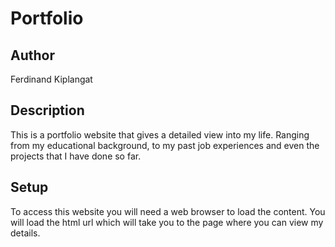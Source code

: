 # Portfolio
## Author
Ferdinand Kiplangat
## Description
This is a portfolio website that gives a detailed view into my life. Ranging from my educational background, to my past job experiences and even the projects that I have done so far.
## Setup
To access this website you will need a web browser to load the content. You will load the html url which will take you to the page where you can view my details.


